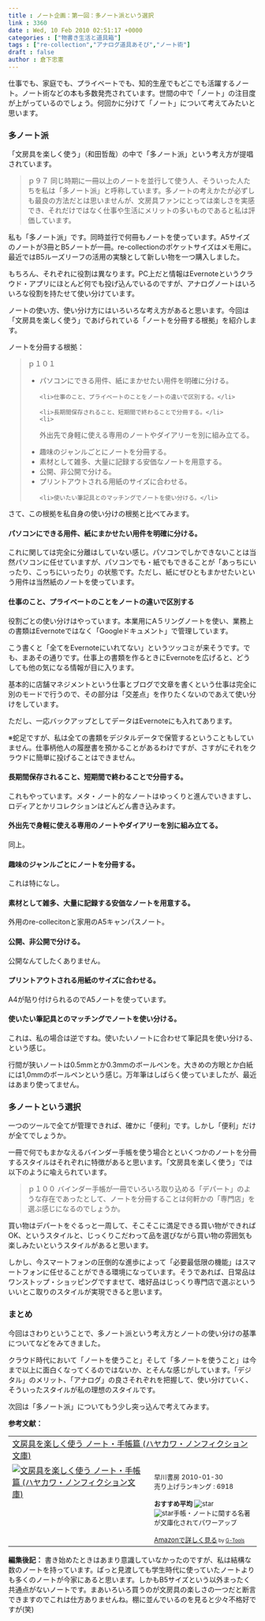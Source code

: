 ```yaml
---
title : ノート企画：第一回：多ノート派という選択
link : 3360
date : Wed, 10 Feb 2010 02:51:17 +0000
categories : ["物書き生活と道具箱"]
tags : ["re-collection","アナログ道具あそび","ノート術"]
draft : false
author : 倉下忠憲
---
```


仕事でも、家庭でも、プライベートでも、知的生産でもどこでも活躍するノート。ノート術などの本も多数発売されています。世間の中で「ノート」の注目度が上がっているのでしょう。何回かに分けて「ノート」について考えてみたいと思います。

<h3>多ノート派</h3>

「文房具を楽しく使う」（和田哲哉）の中で「多ノート派」という考え方が提唱されています。

<blockquote>
ｐ９７
同じ時期に一冊以上のノートを並行して使う人、そういった人たちを私は「多ノート派」と呼称しています。多ノートの考えかたが必ずしも最良の方法だとは思いませんが、文房具ファンにとっては楽しさを実感でき、それだけではなく仕事や生活にメリットの多いものであると私は評価しています。
</blockquote>

私も「多ノート派」です。同時並行で何冊もノートを使っています。A5サイズのノートが3冊とB5ノートが一冊。re-collectionのポケットサイズはメモ用に。最近ではB5ルーズリーフの活用の実験として新しい物を一つ購入しました。

もちろん、それぞれに役割は異なります。PC上だと情報はEvernoteというクラウド・アプリにほとんど何でも投げ込んでいるのですが、アナログノートはいろいろな役割を持たせて使い分けています。

ノートの使い方、使い分け方にはいろいろな考え方があると思います。今回は「文房具を楽しく使う」であげられている「ノートを分冊する根拠」を紹介します。

ノートを分冊する根拠：

<blockquote>
ｐ１０１
<ul>
	<li>パソコンにできる用件、紙にまかせたい用件を明確に分ける。</li>

	<li>仕事のこと、プライベートのことをノートの違いで区別する。</li>

	<li>長期間保存されること、短期間で終わることで分冊する。</li>
	<li>
外出先で身軽に使える専用のノートやダイアリーを別に組み立てる。</li>
	<li>
趣味のジャンルごとにノートを分冊する。</li>
	<li>
素材として雑多、大量に記録する安価なノートを用意する。</li>
	<li>
公開、非公開で分ける。</li>
	<li>
プリントアウトされる用紙のサイズに合わせる。</li>

	<li>使いたい筆記具とのマッチングでノートを使い分ける。</li>
</ul>


</blockquote>

さて、この根拠を私自身の使い分けの根拠と比べてみます。

<h4>パソコンにできる用件、紙にまかせたい用件を明確に分ける。</h4>
これに関しては完全に分離はしていない感じ。パソコンでしかできないことは当然パソコンに任せていますが、パソコンでも・紙でもできることが「あっちにいったり、こっちにいったり」の状態です。ただし、紙にぜひともまかせたいという用件は当然紙のノートを使っています。

<h4>仕事のこと、プライベートのことをノートの違いで区別する</h4>
役割ごとの使い分けはやっています。本業用にA５リングノートを使い、業務上の書類はEvernoteではなく「Googleドキュメント」で管理しています。

こう書くと「全てをEvernoteにいれてない」というツッコミが来そうです。でも、まあその通りです。仕事上の書類を作るときにEvernoteを広げると、どうしても他の気になる情報が目に入ります。

基本的に店舗マネジメントという仕事とブログで文章を書くという仕事は完全に別のモードで行うので、その部分は「交差点」を作りたくないのであえて使い分けをしています。

ただし、一応バックアップとしてデータはEvernoteにも入れてあります。

※蛇足ですが、私は全ての書類をデジタルデータで保管するということもしていません。仕事柄他人の履歴書を預かることがあるわけですが、さすがにそれをクラウドに簡単に投げることはできません。

<h4>長期間保存されること、短期間で終わることで分冊する。</h4>
これもやっています。メタ・ノート的なノートはゆっくりと進んでいきますし、ロディアとかリコレクションはどんどん書き込みます。

<h4>外出先で身軽に使える専用のノートやダイアリーを別に組み立てる。</h4>
同上。

<h4>趣味のジャンルごとにノートを分冊する。</h4>
これは特になし。

<h4>素材として雑多、大量に記録する安価なノートを用意する。</h4>
外用のre-collecitonと家用のA5キャンパスノート。

<h4>公開、非公開で分ける。</h4>
公開なんてしたくありません。

<h4>プリントアウトされる用紙のサイズに合わせる。</h4>
A4が貼り付けられるのでA5ノートを使っています。

<h4>使いたい筆記具とのマッチングでノートを使い分ける。</h4>
これは、私の場合は逆ですね。使いたいノートに合わせて筆記具を使い分ける、という感じ。

行間が狭いノートは0.5mmとか0.3mmのボールペンを。大きめの方眼とか白紙には1,0mmのボールペンという感じ。万年筆はしばらく使っていましたが、最近はあまり使ってません。

<h3>多ノートという選択</h3>
一つのツールで全てが管理できれば、確かに「便利」です。しかし「便利」だけが全てでしょうか。

一冊で何でもまかなえるバインダー手帳を使う場合とといくつかのノートを分冊するスタイルはそれぞれに特徴があると思います。「文房具を楽しく使う」では以下のように喩えられています。

<blockquote>
ｐ１００
バインダー手帳が一冊でいろいろ取り込める「デパート」のような存在であったとして、ノートを分冊することは何軒かの「専門店」を選ぶ感じになるのでしょうか。
</blockquote>

買い物はデパートをぐるっと一周して、そこそこに満足できる買い物ができればOK、というスタイルと、じっくりこだわって品を選びながら買い物の雰囲気も楽しみたいというスタイルがあると思います。

しかし、今スマートフォンの圧倒的な進歩によって「必要最低限の機能」はスマートフォンに任せることができる環境になっています。そうであれば、日常品はワンストップ・ショッピングですませて、嗜好品はじっくり専門店で選ぶといういいとこ取りのスタイルが実現できると思います。

<h3>まとめ</h3>
今回はさわりということで、多ノート派という考え方とノートの使い分けの基準についてなどをみてきました。

クラウド時代において「ノートを使うこと」そして「多ノートを使うこと」は今まで以上に面白くなってくるのではないか、とそんな感じがしています。「デジタル」のメリット、「アナログ」の良さそれぞれを把握して、使い分けていく、そういったスタイルが私の理想のスタイルです。

次回は「多ノート派」についてもう少し突っ込んで考えてみます。

<strong>参考文献：</strong>
<table  border="0" cellpadding="5"><tr><td colspan="2"><a href="http://www.amazon.co.jp/%E6%96%87%E6%88%BF%E5%85%B7%E3%82%92%E6%A5%BD%E3%81%97%E3%81%8F%E4%BD%BF%E3%81%86-%E3%83%8E%E3%83%BC%E3%83%88%E3%83%BB%E6%89%8B%E5%B8%B3%E7%AF%87-%E3%83%8F%E3%83%A4%E3%82%AB%E3%83%AF%E3%83%BB%E3%83%8E%E3%83%B3%E3%83%95%E3%82%A3%E3%82%AF%E3%82%B7%E3%83%A7%E3%83%B3%E6%96%87%E5%BA%AB-%E5%92%8C%E7%94%B0-%E5%93%B2%E5%93%89/dp/4150503621%3FSubscriptionId%3D15SMZCTB9V8NGR2TW082%26tag%3Drashita1000-22%26linkCode%3Dxm2%26camp%3D2025%26creative%3D165953%26creativeASIN%3D4150503621" target="_top">文房具を楽しく使う ノート・手帳篇 (ハヤカワ・ノンフィクション文庫)</a><img src='http://www.assoc-amazon.jp/e/ir?t=rashita1000-22&l=ur2&o=9' width='1' height='1' border='0' alt='' /></td></tr><tr><td valign="top"><a href="http://www.amazon.co.jp/%E6%96%87%E6%88%BF%E5%85%B7%E3%82%92%E6%A5%BD%E3%81%97%E3%81%8F%E4%BD%BF%E3%81%86-%E3%83%8E%E3%83%BC%E3%83%88%E3%83%BB%E6%89%8B%E5%B8%B3%E7%AF%87-%E3%83%8F%E3%83%A4%E3%82%AB%E3%83%AF%E3%83%BB%E3%83%8E%E3%83%B3%E3%83%95%E3%82%A3%E3%82%AF%E3%82%B7%E3%83%A7%E3%83%B3%E6%96%87%E5%BA%AB-%E5%92%8C%E7%94%B0-%E5%93%B2%E5%93%89/dp/4150503621%3FSubscriptionId%3D15SMZCTB9V8NGR2TW082%26tag%3Drashita1000-22%26linkCode%3Dxm2%26camp%3D2025%26creative%3D165953%26creativeASIN%3D4150503621" target="_top"><img src="http://ecx.images-amazon.com/images/I/51jxeBO-obL._SL160_.jpg" border="0" alt="文房具を楽しく使う ノート・手帳篇 (ハヤカワ・ノンフィクション文庫)" /></a></td><td valign="top"><font size="-1"><br />早川書房  2010-01-30<br />売り上げランキング : 6918<br /><br /><strong>おすすめ平均  </strong><img src="http://g-images.amazon.com/images/G/01/detail/stars-5-0.gif" alt="star" /><br /><img src="http://g-images.amazon.com/images/G/01/detail/stars-5-0.gif" alt="star" />手帳・ノートに関する名著が文庫化されてパワーアップ<br /><br /><a href="http://www.amazon.co.jp/%E6%96%87%E6%88%BF%E5%85%B7%E3%82%92%E6%A5%BD%E3%81%97%E3%81%8F%E4%BD%BF%E3%81%86-%E3%83%8E%E3%83%BC%E3%83%88%E3%83%BB%E6%89%8B%E5%B8%B3%E7%AF%87-%E3%83%8F%E3%83%A4%E3%82%AB%E3%83%AF%E3%83%BB%E3%83%8E%E3%83%B3%E3%83%95%E3%82%A3%E3%82%AF%E3%82%B7%E3%83%A7%E3%83%B3%E6%96%87%E5%BA%AB-%E5%92%8C%E7%94%B0-%E5%93%B2%E5%93%89/dp/4150503621%3FSubscriptionId%3D15SMZCTB9V8NGR2TW082%26tag%3Drashita1000-22%26linkCode%3Dxm2%26camp%3D2025%26creative%3D165953%26creativeASIN%3D4150503621" target="_top">Amazonで詳しく見る</a></font><font size="-2"> by <a href="http://www.goodpic.com/mt/aws/index.html" >G-Tools</a></font></td></tr></table>


<div class="column">
<strong>編集後記：</strong>
書き始めたときはあまり意識していなかったのですが、私は結構な数のノートを持っています。ぱっと見渡しても学生時代に使っていたノートよりも多くのノートが今家にあると思います。しかもB5サイズという以外まったく共通点がないノートです。まあいろいろ買うのが文房具の楽しさの一つだと断言できますのでこれは仕方ありませんね。棚に並んでいるのを見ると少々不格好ですが(笑)
</div>